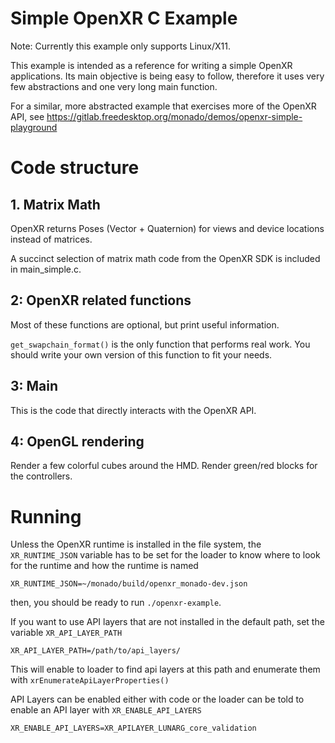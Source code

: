 # Simple OpenXR C Example

Note: Currently this example only supports Linux/X11.

This example is intended as a reference for writing a simple OpenXR applications.
Its main objective is being easy to follow, therefore it uses very few abstractions
and one very long main function.

For a similar, more abstracted example that exercises more of the OpenXR API, see
https://gitlab.freedesktop.org/monado/demos/openxr-simple-playground

# Code structure

## 1. Matrix Math

OpenXR returns Poses (Vector + Quaternion) for views and device locations instead of matrices.

A succinct selection of matrix math code from the OpenXR SDK is included in main_simple.c.

## 2: OpenXR related functions

Most of these functions are optional, but print useful information.

`get_swapchain_format()` is the only function that performs real work.
You should write your own version of this function to fit your needs.

## 3: Main

This is the code that directly interacts with the OpenXR API.

## 4: OpenGL rendering

Render a few colorful cubes around the HMD. Render green/red blocks for the controllers.

# Running

Unless the OpenXR runtime is installed in the file system, the `XR_RUNTIME_JSON` variable has to be set for the loader to know where to look for the runtime and how the runtime is named

    XR_RUNTIME_JSON=~/monado/build/openxr_monado-dev.json

then, you should be ready to run `./openxr-example`.

If you want to use API layers that are not installed in the default path, set the variable `XR_API_LAYER_PATH`

    XR_API_LAYER_PATH=/path/to/api_layers/

This will enable to loader to find api layers at this path and enumerate them with `xrEnumerateApiLayerProperties()`

API Layers can be enabled either with code or the loader can be told to enable an API layer with `XR_ENABLE_API_LAYERS`

    XR_ENABLE_API_LAYERS=XR_APILAYER_LUNARG_core_validation
